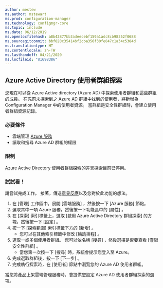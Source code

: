 ```yaml
---
author: mestew
ms.author: mstewart
ms.prod: configuration-manager
ms.technology: configmgr-core
ms.topic: include
ms.date: 06/12/2019
ms.openlocfilehash: a8b42877bb3adeecebf159a1adc8cb98352f0688
ms.sourcegitcommit: bbf820c35414bf2cba356f30fe047c1a34c5384d
ms.translationtype: HT
ms.contentlocale: zh-TW
ms.lasthandoff: 04/21/2020
ms.locfileid: "81698386"
---
```

## <a name="azure-active-directory-user-group-discovery"></a><a name="bkmk_aad-disco"></a> Azure Active Directory 使用者群組探索

<!--3611956-->
您現在可以從 Azure Active directory (Azure AD) 中探索使用者群組和這些群組的成員。 在先前未探索到之 Azure AD 群組中找到的使用者，將新增為 Configuration Manager 中的使用者資源。 當群組是安全性群組時，會建立使用者群組資源記錄。

### <a name="prerequisites"></a>必要條件

- 雲端管理 [Azure 服務](../../../../servers/deploy/configure/azure-services-wizard.md)
- 讀取和搜尋 Azure AD 群組的權限

### <a name="limitations"></a>限制

Azure Active Directory 使用者群組探索的差異探索目前已停用。

### <a name="try-it-out"></a>試試看！

請嘗試完成工作。 接著，傳送[意見反應](../../../../understand/find-help.md#product-feedback)以及您對於此功能的想法。

1. 在 [管理]  工作區中，展開 [雲端服務]  ，然後按一下 [Azure 服務]  節點。
1. 選取其中一項 Azure 服務，然後按一下功能區中的 [屬性]  。
1. 在 [探索]  索引標籤上，選取 [啟用 Azure Active Directory 群組探索]  的方塊，然後按一下 [設定]  。
1. 按一下 [探索範圍]  索引標籤下方的 [新增]  。
    - 您可以在其他索引標籤中修改 [輪詢排程]  。
1. 選取一或多個使用者群組。 您可以依名稱 [搜尋]  ，然後選擇是否要查看 [僅限安全性群組]  。
    - 當您第一次按一下 [搜尋]  時，系統會提示您登入至 Azure。
1. 完成選取群組後，按一下 [下一步]  。
1. 完成執行探索時，在 [使用者]  節點中瀏覽您的 Azure AD 使用者群組。

當您將產品上架雲端管理服務時，會提供您設定 Azure AD 使用者群組探索的選項。
